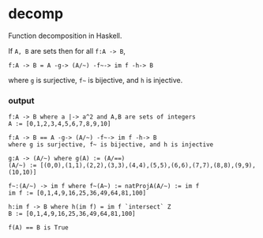 # decomp
Function decomposition in Haskell.

If `A, B` are sets then for all `f:A -> B`,
```
f:A -> B = A -g-> (A/~) -f~-> im f -h-> B
```
where `g` is surjective, `f~` is bijective, and `h` is injective.

### output
```
f:A -> B where a |-> a^2 and A,B are sets of integers
A := [0,1,2,3,4,5,6,7,8,9,10]

f:A -> B == A -g-> (A/~) -f~-> im f -h-> B
where g is surjective, f~ is bijective, and h is injective

g:A -> (A/~) where g(A) := (A/==)
(A/~) := [(0,0),(1,1),(2,2),(3,3),(4,4),(5,5),(6,6),(7,7),(8,8),(9,9),(10,10)]

f~:(A/~) -> im f where f~(A~) := natProjA(A/~) := im f
im f := [0,1,4,9,16,25,36,49,64,81,100]

h:im f -> B where h(im f) = im f `intersect` Z
B := [0,1,4,9,16,25,36,49,64,81,100]

f(A) == B is True
```
